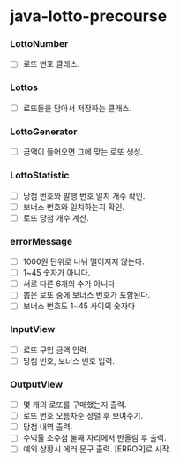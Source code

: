 # java-lotto-precourse

### LottoNumber
- [ ] 로또 번호 클래스.

### Lottos
- [ ] 로또들을 담아서 저장하는 클래스.

### LottoGenerator
- [ ] 금액이 들어오면 그에 맞는 로또 생성.

### LottoStatistic
- [ ] 당첨 번호와 발행 번호 일치 개수 확인.
- [ ] 보너스 번호와 일치하는지 확인.
- [ ] 로또 당첨 개수 계산.

### errorMessage
- [ ] 1000원 단위로 나눠 떨어지지 않는다.
- [ ] 1~45 숫자가 아니다.
- [ ] 서로 다른 6개의 수가 아니다.
- [ ] 뽑은 로또 중에 보너스 번호가 포함된다.
- [ ] 보너스 번호도 1~45 사이의 숫자다

### InputView
- [ ] 로또 구입 금액 입력.
- [ ] 당첨 번호, 보너스 번호 입력.

### OutputView
- [ ] 몇 개의 로또를 구매했는지 출력.
- [ ] 로또 번호 오름차순 정렬 후 보여주기.
- [ ] 당첨 내역 출력.
- [ ] 수익률 소수점 둘째 자리에서 반올림 후 출력.
- [ ] 예외 상황시 에러 문구 출력. [ERROR]로 시작.
